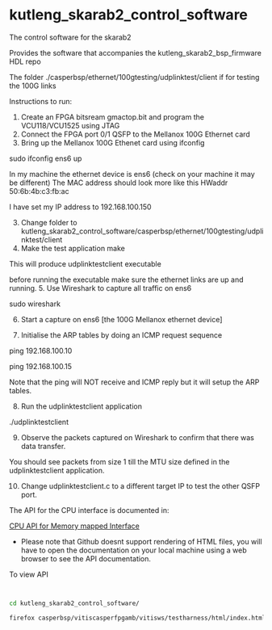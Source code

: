 # kutleng_skarab2_control_software
The control software for the skarab2

Provides the software that accompanies the kutleng_skarab2_bsp_firmware HDL repo

The folder ./casperbsp/ethernet/100gtesting/udplinktest/client if for testing
the 100G links

Instructions to run:

1. Create an FPGA bitsream gmactop.bit and program the VCU118/VCU1525 using JTAG
2. Connect the FPGA port 0/1 QSFP to the Mellanox 100G Ethernet card
2. Bring up the Mellanox 100G Ethenet card using ifconfig
   
sudo ifconfig ens6 up

In my machine the ethernet device is ens6 (check on your machine it may be different)
The MAC address should look more like this HWaddr 50:6b:4b:c3:fb:ac

I have set my IP address to 192.168.100.150

3. Change folder to kutleng_skarab2_control_software/casperbsp/ethernet/100gtesting/udplinktest/client
4. Make the test application 
make

This will produce udplinktestclient executable

before running the executable make sure the ethernet links are up and running.
5. Use Wireshark to capture all traffic on ens6

sudo wireshark

6. Start a capture on ens6 [the 100G Mellanox ethernet device]

7. Initialise the ARP tables by doing an ICMP request sequence

ping 192.168.100.10

ping 192.168.100.15

Note that the ping will NOT receive and ICMP reply but it will setup the ARP tables.

8. Run the udplinktestclient application

./udplinktestclient

9. Observe the packets captured on Wireshark to confirm that there was data transfer.

You should see packets from size 1 till the MTU size defined in the udplinktestclient application.

10. Change udplinktestclient.c to a different target IP to test the other QSFP port.


The API for the CPU interface is documented in:

[CPU API for Memory mapped Interface](https://github.com/hectorkutleng/kutleng_skarab2_control_software/tree/master/casperbsp/vitiscasperfpgamb/vitisws/testharness/html/index.html)

* Please note that Github doesnt support rendering of HTML files, you will have to open the documentation on your local machine using a web browser to see the API documentation.

To view API


```bash


cd kutleng_skarab2_control_software/

firefox casperbsp/vitiscasperfpgamb/vitisws/testharness/html/index.html


```
